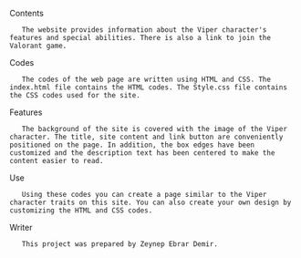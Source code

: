Contents

       The website provides information about the Viper character's features and special abilities. There is also a link to join the Valorant game.

Codes

       The codes of the web page are written using HTML and CSS. The index.html file contains the HTML codes. The Style.css file contains the CSS codes used for the site.

Features

       The background of the site is covered with the image of the Viper character. The title, site content and link button are conveniently positioned on the page. In addition, the box edges have been customized and the description text has been centered to make the content easier to read.

Use

       Using these codes you can create a page similar to the Viper character traits on this site. You can also create your own design by customizing the HTML and CSS codes.

Writer

       This project was prepared by Zeynep Ebrar Demir.
